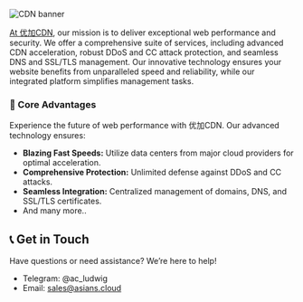 ![CDN banner](https://github.com/user-attachments/assets/f4444ea3-7dba-45fa-861f-926d848bb8e0)

[At 优加CDN](https://ujcdn.com/), our mission is to deliver exceptional web performance and security. We offer a comprehensive suite of services, including advanced CDN acceleration, robust DDoS and CC attack protection, and seamless DNS and SSL/TLS management. Our innovative technology ensures your website benefits from unparalleled speed and reliability, while our integrated platform simplifies management tasks.

### 🚀 Core Advantages

Experience the future of web performance with 优加CDN. Our advanced technology ensures:
  - **Blazing Fast Speeds:** Utilize data centers from major cloud providers for optimal acceleration.
  - **Comprehensive Protection:** Unlimited defense against DDoS and CC attacks.
  - **Seamless Integration:** Centralized management of domains, DNS, and SSL/TLS certificates.
  - And many more..

## 📞 Get in Touch

Have questions or need assistance? We’re here to help!
  - Telegram: @ac_ludwig
  - Email: sales@asians.cloud
